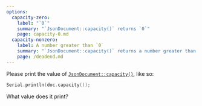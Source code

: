 ```yaml
---
options:
  capacity-zero:
    label: "`0`"
    summary: "`JsonDocument::capacity()` returns `0`"
    page: capacity-0.md
  capacity-nonzero:
    label: A number greater than `0`
    summary: "`JsonDocument::capacity()` returns a number greater than `0`"
    page: /deadend.md
---
```



Please print the value of [`JsonDocument::capacity()`](/v6/api/jsondocument/capacity/), like so:

```c++
Serial.println(doc.capacity());
```

What value does it print?
